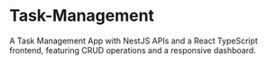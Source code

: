 # Task-Management
A Task Management App with NestJS APIs and a React TypeScript frontend, featuring CRUD operations and a responsive dashboard.

